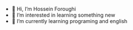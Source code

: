 - 👋 Hi, I’m Hossein Foroughi
- 👀 I’m interested in learning something new
- 🌱 I’m currently learning programing and english


